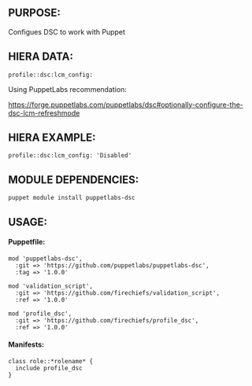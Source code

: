## PURPOSE:

Configues DSC to work with Puppet

## HIERA DATA:
```
profile::dsc:lcm_config:
```
 Using PuppetLabs recommendation:

 https://forge.puppetlabs.com/puppetlabs/dsc#optionally-configure-the-dsc-lcm-refreshmode

## HIERA EXAMPLE:
```
profile::dsc:lcm_config: 'Disabled'

```

## MODULE DEPENDENCIES:
```
puppet module install puppetlabs-dsc
```
## USAGE:

#### Puppetfile:
```
mod 'puppetlabs-dsc',
  :git => 'https://github.com/puppetlabs/puppetlabs-dsc',
  :tag => '1.0.0'

mod 'validation_script',
  :git => 'https://github.com/firechiefs/validation_script',
  :ref => '1.0.0'

mod 'profile_dsc',
  :git => 'https://github.com/firechiefs/profile_dsc',
  :ref => '1.0.0'
```
#### Manifests:
```
class role::*rolename* {
  include profile_dsc
}
```
